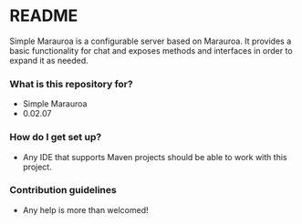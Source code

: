 # README #

Simple Marauroa is a configurable server based on Marauroa. It provides a basic functionality for chat and exposes methods and interfaces in order to expand it as needed.

### What is this repository for? ###

* Simple Marauroa
* 0.02.07

### How do I get set up? ###

* Any IDE that supports Maven projects should be able to work with this project.

### Contribution guidelines ###

* Any help is more than welcomed!